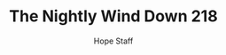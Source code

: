 ---
image: /assets/img/nwd/218_nwd_deuteronomy_4_29_gnt.png
title: The Nightly Wind Down 218
categories:
  - The Nightly Wind Down
author: Hope Staff
notes: The Nightly Wind Down 218
embed: >-
  EMBED_GOES_HERE
transcript: >-
  SOME LINES OF TEXT START HERE
---